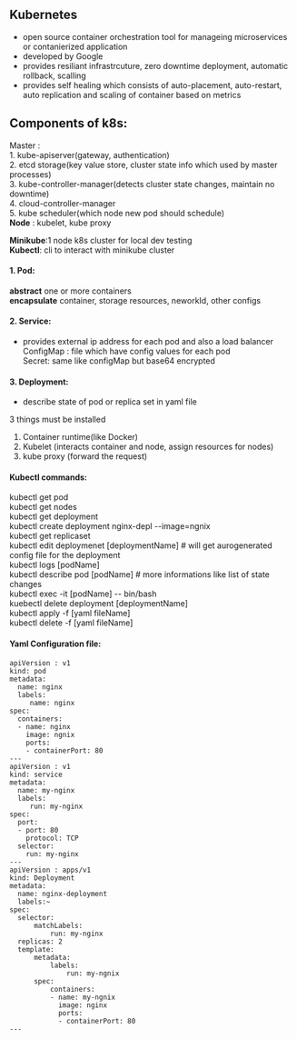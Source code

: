 ## Kubernetes
- open source container orchestration tool for manageing microservices or contanierized application     
- developed by Google    
- provides resiliant infrastrcuture, zero downtime deployment, automatic rollback, scalling  
- provides self healing which consists of auto-placement, auto-restart, auto replication and scaling of container based on metrics       

## Components of k8s:
Master :  
          1. kube-apiserver(gateway, authentication)   
          2. etcd storage(key value store, cluster state info which used by master processes)   
          3. kube-controller-manager(detects cluster state changes, maintain no downtime)  
          4. cloud-controller-manager  
          5. kube scheduler(which node new pod should schedule)  
**Node** : kubelet, kube proxy  

**Minikube**:1 node k8s cluster for local dev testing    
**Kubectl**: cli to interact with minikube cluster  

#### 1. Pod:  
**abstract** one or more containers  
**encapsulate** container, storage resources, neworkId, other configs  

#### 2. Service:  
- provides external ip address for each pod and also a load balancer  
ConfigMap : file which have config values for each pod  
Secret: same like configMap but base64 encrypted  

#### 3. Deployment:
- describe state of pod or replica set in yaml file  


3 things must be installed
1. Container runtime(like Docker)  
2. Kubelet (interacts container and node, assign resources for nodes)    
3. kube proxy (forward the request) 


#### Kubectl commands:  
kubectl get pod  
kubectl get nodes  
kubectl get deployment   
kubectl create deployment nginx-depl --image=ngnix  
kubectl get replicaset  
kubectl edit deploymenet [deploymentName]     # will get aurogenerated config file for the deployment  
kubectl logs [podName]   
kubectl describe pod [podName]  # more informations like list of state changes  
kubectl exec -it [podName] -- bin/bash  
kuebectl delete deployment [deploymentName]  
kubectl apply -f [yaml fileName]  
kubectl delete -f [yaml fileName]  


#### Yaml Configuration file:  
```
apiVersion : v1
kind: pod  
metadata:
  name: nginx  
  labels:
     name: nginx
spec:
  containers:
  - name: nginx
    image: ngnix  
    ports:
    - containerPort: 80
---
apiVersion : v1
kind: service  
metadata:
  name: my-nginx  
  labels:
     run: my-nginx
spec:
  port:
  - port: 80
    protocol: TCP  
  selector:
    run: my-nginx
---
apiVersion : apps/v1
kind: Deployment  
metadata:
  name: nginx-deployment  
  labels:~
spec:
  selector:
      matchLabels:
          run: my-nginx
  replicas: 2
  template:
      metadata:
          labels:
              run: my-ngnix
      spec:
          containers:
          - name: my-ngnix
            image: nginx
            ports:
            - containerPort: 80
---

```  
